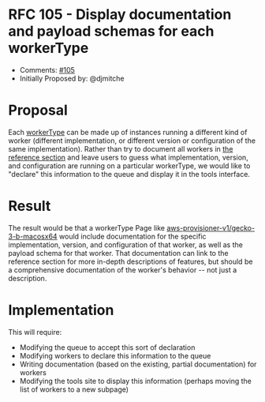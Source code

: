 # RFC 105 - Display documentation and payload schemas for each workerType
* Comments: [#105](https://api.github.com/repos/taskcluster/taskcluster-rfcs/issues/105)
* Initially Proposed by: @djmitche

# Proposal
Each [workerType](https://tools.taskcluster.net/provisioners/aws-provisioner-v1/worker-types) can be made up of instances running a different kind of worker (different implementation, or different version or configuration of the same implementation).  Rather than try to document all workers in [the reference section](https://docs.taskcluster.net/reference) and leave users to guess what implementation, version, and configuration are running on a particular workerType, we would like to "declare" this information to the queue and display it in the tools interface.

# Result

The result would be that a workerType Page like [aws-provisioner-v1/gecko-3-b-macosx64](https://tools.taskcluster.net/provisioners/aws-provisioner-v1/worker-types/gecko-3-b-macosx64) would include documentation for the specific implementation, version, and configuration of that worker, as well as the payload schema for that worker.  That documentation can link to the reference section for more in-depth descriptions of features, but should be a comprehensive documentation of the worker's behavior -- not just a description.

# Implementation

This will require:
 * Modifying the queue to accept this sort of declaration
 * Modifying workers to declare this information to the queue
 * Writing documentation (based on the existing, partial documentation) for workers
 * Modifying the tools site to display this information (perhaps moving the list of workers to a new subpage)